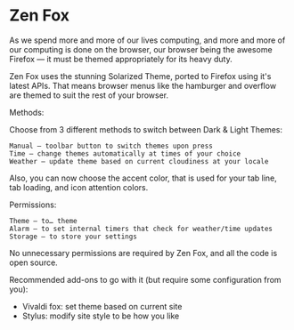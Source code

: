 # Zen Fox

As we spend more and more of our lives computing, and more and more of our computing is done on the browser, our browser being the awesome Firefox — it must be themed appropriately for its heavy duty.

Zen Fox uses the stunning Solarized Theme, ported to Firefox using it's latest APIs. That means browser menus like the hamburger and overflow are themed to suit the rest of your browser.

Methods:

Choose from 3 different methods to switch between Dark & Light Themes:

    Manual — toolbar button to switch themes upon press
    Time — change themes automatically at times of your choice
    Weather — update theme based on current cloudiness at your locale


Also, you can now choose the accent color, that is used for your tab line, tab loading, and icon attention colors.

Permissions:

    Theme — to… theme
    Alarm — to set internal timers that check for weather/time updates
    Storage — to store your settings 


No unnecessary permissions are required by Zen Fox, and all the code is open source.

Recommended add-ons to go with it (but require some configuration from you):
- Vivaldi fox: set theme based on current site
- Stylus: modify site style to be how you like
